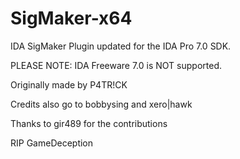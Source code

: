 # SigMaker-x64

IDA SigMaker Plugin updated for the IDA Pro 7.0 SDK.

PLEASE NOTE: IDA Freeware 7.0 is NOT supported. 


Originally made by P4TR!CK

Credits also go to bobbysing and xero|hawk

Thanks to gir489 for the contributions

RIP GameDeception
